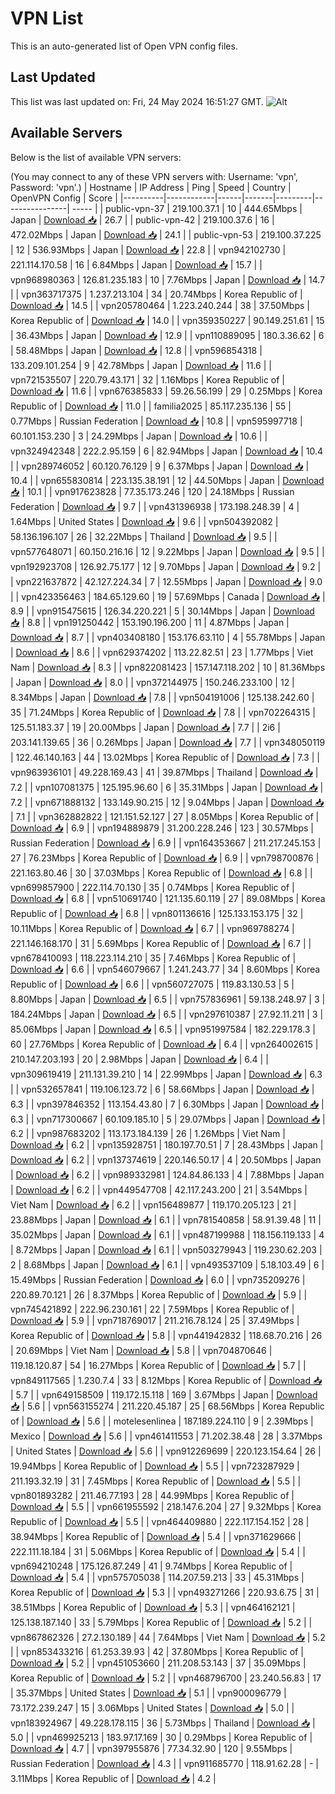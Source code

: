 # VPN List

This is an auto-generated list of Open VPN config files.

## Last Updated

This list was last updated on: Fri, 24 May 2024 16:51:27 GMT.
![Alt](https://repobeats.axiom.co/api/embed/186b98318ef1479477931607c1ad7d823f12451f.svg "Repobeats analytics image")

## Available Servers

Below is the list of available VPN servers:

(You may connect to any of these VPN servers with: Username: 'vpn', Password: 'vpn'.)
| Hostname | IP Address | Ping | Speed | Country | OpenVPN Config | Score |
|----------|------------|------|-------|---------|----------------| ----- |
| public-vpn-37 | 219.100.37.1 | 10 | 444.65Mbps | Japan | [Download 📥](./configs/server_0_JP.ovpn) | 26.7 |
| public-vpn-42 | 219.100.37.6 | 16 | 472.02Mbps | Japan | [Download 📥](./configs/server_1_JP.ovpn) | 24.1 |
| public-vpn-53 | 219.100.37.225 | 12 | 536.93Mbps | Japan | [Download 📥](./configs/server_2_JP.ovpn) | 22.8 |
| vpn942102730 | 221.114.170.58 | 16 | 6.84Mbps | Japan | [Download 📥](./configs/server_3_JP.ovpn) | 15.7 |
| vpn968980363 | 126.81.235.183 | 10 | 7.76Mbps | Japan | [Download 📥](./configs/server_4_JP.ovpn) | 14.7 |
| vpn363717375 | 1.237.213.104 | 34 | 20.74Mbps | Korea Republic of | [Download 📥](./configs/server_5_KR.ovpn) | 14.5 |
| vpn205780464 | 1.223.240.244 | 38 | 37.50Mbps | Korea Republic of | [Download 📥](./configs/server_6_KR.ovpn) | 14.0 |
| vpn359350227 | 90.149.251.61 | 15 | 36.43Mbps | Japan | [Download 📥](./configs/server_7_JP.ovpn) | 12.9 |
| vpn110889095 | 180.3.36.62 | 6 | 58.48Mbps | Japan | [Download 📥](./configs/server_8_JP.ovpn) | 12.8 |
| vpn596854318 | 133.209.101.254 | 9 | 42.78Mbps | Japan | [Download 📥](./configs/server_9_JP.ovpn) | 11.6 |
| vpn721535507 | 220.79.43.171 | 32 | 1.16Mbps | Korea Republic of | [Download 📥](./configs/server_10_KR.ovpn) | 11.6 |
| vpn676385833 | 59.26.56.199 | 29 | 0.25Mbps | Korea Republic of | [Download 📥](./configs/server_11_KR.ovpn) | 11.0 |
| familia2025 | 85.117.235.136 | 55 | 0.77Mbps | Russian Federation | [Download 📥](./configs/server_12_RU.ovpn) | 10.8 |
| vpn595997718 | 60.101.153.230 | 3 | 24.29Mbps | Japan | [Download 📥](./configs/server_13_JP.ovpn) | 10.6 |
| vpn324942348 | 222.2.95.159 | 6 | 82.94Mbps | Japan | [Download 📥](./configs/server_14_JP.ovpn) | 10.4 |
| vpn289746052 | 60.120.76.129 | 9 | 6.37Mbps | Japan | [Download 📥](./configs/server_15_JP.ovpn) | 10.4 |
| vpn655830814 | 223.135.38.191 | 12 | 44.50Mbps | Japan | [Download 📥](./configs/server_16_JP.ovpn) | 10.1 |
| vpn917623828 | 77.35.173.246 | 120 | 24.18Mbps | Russian Federation | [Download 📥](./configs/server_17_RU.ovpn) | 9.7 |
| vpn431396938 | 173.198.248.39 | 4 | 1.64Mbps | United States | [Download 📥](./configs/server_18_US.ovpn) | 9.6 |
| vpn504392082 | 58.136.196.107 | 26 | 32.22Mbps | Thailand | [Download 📥](./configs/server_19_TH.ovpn) | 9.5 |
| vpn577648071 | 60.150.216.16 | 12 | 9.22Mbps | Japan | [Download 📥](./configs/server_20_JP.ovpn) | 9.5 |
| vpn192923708 | 126.92.75.177 | 12 | 9.70Mbps | Japan | [Download 📥](./configs/server_21_JP.ovpn) | 9.2 |
| vpn221637872 | 42.127.224.34 | 7 | 12.55Mbps | Japan | [Download 📥](./configs/server_22_JP.ovpn) | 9.0 |
| vpn423356463 | 184.65.129.60 | 19 | 57.69Mbps | Canada | [Download 📥](./configs/server_23_CA.ovpn) | 8.9 |
| vpn915475615 | 126.34.220.221 | 5 | 30.14Mbps | Japan | [Download 📥](./configs/server_24_JP.ovpn) | 8.8 |
| vpn191250442 | 153.190.196.200 | 11 | 4.87Mbps | Japan | [Download 📥](./configs/server_25_JP.ovpn) | 8.7 |
| vpn403408180 | 153.176.63.110 | 4 | 55.78Mbps | Japan | [Download 📥](./configs/server_26_JP.ovpn) | 8.6 |
| vpn629374202 | 113.22.82.51 | 23 | 1.77Mbps | Viet Nam | [Download 📥](./configs/server_27_VN.ovpn) | 8.3 |
| vpn822081423 | 157.147.118.202 | 10 | 81.36Mbps | Japan | [Download 📥](./configs/server_28_JP.ovpn) | 8.0 |
| vpn372144975 | 150.246.233.100 | 12 | 8.34Mbps | Japan | [Download 📥](./configs/server_29_JP.ovpn) | 7.8 |
| vpn504191006 | 125.138.242.60 | 35 | 71.24Mbps | Korea Republic of | [Download 📥](./configs/server_30_KR.ovpn) | 7.8 |
| vpn702264315 | 125.51.183.37 | 19 | 20.00Mbps | Japan | [Download 📥](./configs/server_31_JP.ovpn) | 7.7 |
| 2i6 | 203.141.139.65 | 36 | 0.26Mbps | Japan | [Download 📥](./configs/server_32_JP.ovpn) | 7.7 |
| vpn348050119 | 122.46.140.163 | 44 | 13.02Mbps | Korea Republic of | [Download 📥](./configs/server_33_KR.ovpn) | 7.3 |
| vpn963936101 | 49.228.169.43 | 41 | 39.87Mbps | Thailand | [Download 📥](./configs/server_34_TH.ovpn) | 7.2 |
| vpn107081375 | 125.195.96.60 | 6 | 35.31Mbps | Japan | [Download 📥](./configs/server_35_JP.ovpn) | 7.2 |
| vpn671888132 | 133.149.90.215 | 12 | 9.04Mbps | Japan | [Download 📥](./configs/server_36_JP.ovpn) | 7.1 |
| vpn362882822 | 121.151.52.127 | 27 | 8.05Mbps | Korea Republic of | [Download 📥](./configs/server_37_KR.ovpn) | 6.9 |
| vpn194889879 | 31.200.228.246 | 123 | 30.57Mbps | Russian Federation | [Download 📥](./configs/server_38_RU.ovpn) | 6.9 |
| vpn164353667 | 211.217.245.153 | 27 | 76.23Mbps | Korea Republic of | [Download 📥](./configs/server_39_KR.ovpn) | 6.9 |
| vpn798700876 | 221.163.80.46 | 30 | 37.03Mbps | Korea Republic of | [Download 📥](./configs/server_40_KR.ovpn) | 6.8 |
| vpn699857900 | 222.114.70.130 | 35 | 0.74Mbps | Korea Republic of | [Download 📥](./configs/server_41_KR.ovpn) | 6.8 |
| vpn510691740 | 121.135.60.119 | 27 | 89.08Mbps | Korea Republic of | [Download 📥](./configs/server_42_KR.ovpn) | 6.8 |
| vpn801136616 | 125.133.153.175 | 32 | 10.11Mbps | Korea Republic of | [Download 📥](./configs/server_43_KR.ovpn) | 6.7 |
| vpn969788274 | 221.146.168.170 | 31 | 5.69Mbps | Korea Republic of | [Download 📥](./configs/server_44_KR.ovpn) | 6.7 |
| vpn678410093 | 118.223.114.210 | 35 | 7.46Mbps | Korea Republic of | [Download 📥](./configs/server_45_KR.ovpn) | 6.6 |
| vpn546079667 | 1.241.243.77 | 34 | 8.60Mbps | Korea Republic of | [Download 📥](./configs/server_46_KR.ovpn) | 6.6 |
| vpn560727075 | 119.83.130.53 | 5 | 8.80Mbps | Japan | [Download 📥](./configs/server_47_JP.ovpn) | 6.5 |
| vpn757836961 | 59.138.248.97 | 3 | 184.24Mbps | Japan | [Download 📥](./configs/server_48_JP.ovpn) | 6.5 |
| vpn297610387 | 27.92.11.211 | 3 | 85.06Mbps | Japan | [Download 📥](./configs/server_49_JP.ovpn) | 6.5 |
| vpn951997584 | 182.229.178.3 | 60 | 27.76Mbps | Korea Republic of | [Download 📥](./configs/server_50_KR.ovpn) | 6.4 |
| vpn264002615 | 210.147.203.193 | 20 | 2.98Mbps | Japan | [Download 📥](./configs/server_51_JP.ovpn) | 6.4 |
| vpn309619419 | 211.131.39.210 | 14 | 22.99Mbps | Japan | [Download 📥](./configs/server_52_JP.ovpn) | 6.3 |
| vpn532657841 | 119.106.123.72 | 6 | 58.66Mbps | Japan | [Download 📥](./configs/server_53_JP.ovpn) | 6.3 |
| vpn397846352 | 113.154.43.80 | 7 | 6.30Mbps | Japan | [Download 📥](./configs/server_54_JP.ovpn) | 6.3 |
| vpn717300667 | 60.109.185.10 | 5 | 29.07Mbps | Japan | [Download 📥](./configs/server_55_JP.ovpn) | 6.2 |
| vpn987683202 | 113.173.184.139 | 26 | 1.26Mbps | Viet Nam | [Download 📥](./configs/server_56_VN.ovpn) | 6.2 |
| vpn135928751 | 180.197.70.51 | 7 | 28.43Mbps | Japan | [Download 📥](./configs/server_57_JP.ovpn) | 6.2 |
| vpn137374619 | 220.146.50.17 | 4 | 20.50Mbps | Japan | [Download 📥](./configs/server_58_JP.ovpn) | 6.2 |
| vpn989332981 | 124.84.86.133 | 4 | 7.88Mbps | Japan | [Download 📥](./configs/server_59_JP.ovpn) | 6.2 |
| vpn449547708 | 42.117.243.200 | 21 | 3.54Mbps | Viet Nam | [Download 📥](./configs/server_60_VN.ovpn) | 6.2 |
| vpn156489877 | 119.170.205.123 | 21 | 23.88Mbps | Japan | [Download 📥](./configs/server_61_JP.ovpn) | 6.1 |
| vpn781540858 | 58.91.39.48 | 11 | 35.02Mbps | Japan | [Download 📥](./configs/server_62_JP.ovpn) | 6.1 |
| vpn487199988 | 118.156.119.133 | 4 | 8.72Mbps | Japan | [Download 📥](./configs/server_63_JP.ovpn) | 6.1 |
| vpn503279943 | 119.230.62.203 | 2 | 8.68Mbps | Japan | [Download 📥](./configs/server_64_JP.ovpn) | 6.1 |
| vpn493537109 | 5.18.103.49 | 6 | 15.49Mbps | Russian Federation | [Download 📥](./configs/server_65_RU.ovpn) | 6.0 |
| vpn735209276 | 220.89.70.121 | 26 | 8.37Mbps | Korea Republic of | [Download 📥](./configs/server_66_KR.ovpn) | 5.9 |
| vpn745421892 | 222.96.230.161 | 22 | 7.59Mbps | Korea Republic of | [Download 📥](./configs/server_67_KR.ovpn) | 5.9 |
| vpn718769017 | 211.216.78.124 | 25 | 37.49Mbps | Korea Republic of | [Download 📥](./configs/server_68_KR.ovpn) | 5.8 |
| vpn441942832 | 118.68.70.216 | 26 | 20.69Mbps | Viet Nam | [Download 📥](./configs/server_69_VN.ovpn) | 5.8 |
| vpn704870646 | 119.18.120.87 | 54 | 16.27Mbps | Korea Republic of | [Download 📥](./configs/server_70_KR.ovpn) | 5.7 |
| vpn849117565 | 1.230.7.4 | 33 | 8.12Mbps | Korea Republic of | [Download 📥](./configs/server_71_KR.ovpn) | 5.7 |
| vpn649158509 | 119.172.15.118 | 169 | 3.67Mbps | Japan | [Download 📥](./configs/server_72_JP.ovpn) | 5.6 |
| vpn563155274 | 211.220.45.187 | 25 | 68.56Mbps | Korea Republic of | [Download 📥](./configs/server_73_KR.ovpn) | 5.6 |
| motelesenlinea | 187.189.224.110 | 9 | 2.39Mbps | Mexico | [Download 📥](./configs/server_74_MX.ovpn) | 5.6 |
| vpn461411553 | 71.202.38.48 | 28 | 3.37Mbps | United States | [Download 📥](./configs/server_75_US.ovpn) | 5.6 |
| vpn912269699 | 220.123.154.64 | 26 | 19.94Mbps | Korea Republic of | [Download 📥](./configs/server_76_KR.ovpn) | 5.5 |
| vpn723287929 | 211.193.32.19 | 31 | 7.45Mbps | Korea Republic of | [Download 📥](./configs/server_77_KR.ovpn) | 5.5 |
| vpn801893282 | 211.46.77.193 | 28 | 44.99Mbps | Korea Republic of | [Download 📥](./configs/server_78_KR.ovpn) | 5.5 |
| vpn661955592 | 218.147.6.204 | 27 | 9.32Mbps | Korea Republic of | [Download 📥](./configs/server_79_KR.ovpn) | 5.5 |
| vpn464409880 | 222.117.154.152 | 28 | 38.94Mbps | Korea Republic of | [Download 📥](./configs/server_80_KR.ovpn) | 5.4 |
| vpn371629666 | 222.111.18.184 | 31 | 5.06Mbps | Korea Republic of | [Download 📥](./configs/server_81_KR.ovpn) | 5.4 |
| vpn694210248 | 175.126.87.249 | 41 | 9.74Mbps | Korea Republic of | [Download 📥](./configs/server_82_KR.ovpn) | 5.4 |
| vpn575705038 | 114.207.59.213 | 33 | 45.31Mbps | Korea Republic of | [Download 📥](./configs/server_83_KR.ovpn) | 5.3 |
| vpn493271266 | 220.93.6.75 | 31 | 38.51Mbps | Korea Republic of | [Download 📥](./configs/server_84_KR.ovpn) | 5.3 |
| vpn464162121 | 125.138.187.140 | 33 | 5.79Mbps | Korea Republic of | [Download 📥](./configs/server_85_KR.ovpn) | 5.2 |
| vpn867862326 | 27.2.130.189 | 44 | 7.64Mbps | Viet Nam | [Download 📥](./configs/server_86_VN.ovpn) | 5.2 |
| vpn853433216 | 61.253.39.93 | 42 | 37.80Mbps | Korea Republic of | [Download 📥](./configs/server_87_KR.ovpn) | 5.2 |
| vpn451053660 | 211.208.53.143 | 37 | 35.09Mbps | Korea Republic of | [Download 📥](./configs/server_88_KR.ovpn) | 5.2 |
| vpn468796700 | 23.240.56.83 | 17 | 35.37Mbps | United States | [Download 📥](./configs/server_89_US.ovpn) | 5.1 |
| vpn900096779 | 73.172.239.247 | 15 | 3.06Mbps | United States | [Download 📥](./configs/server_90_US.ovpn) | 5.0 |
| vpn183924967 | 49.228.178.115 | 36 | 5.73Mbps | Thailand | [Download 📥](./configs/server_91_TH.ovpn) | 5.0 |
| vpn469925213 | 183.97.17.169 | 30 | 0.29Mbps | Korea Republic of | [Download 📥](./configs/server_92_KR.ovpn) | 4.7 |
| vpn397955876 | 77.34.32.90 | 120 | 9.55Mbps | Russian Federation | [Download 📥](./configs/server_93_RU.ovpn) | 4.3 |
| vpn911685770 | 118.91.62.28 | - | 3.11Mbps | Korea Republic of | [Download 📥](./configs/server_94_KR.ovpn) | 4.2 |
